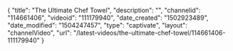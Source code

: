{
    "title": "The Ultimate Chef Towel",
    "description": "",
    "channelid": "114661406",
    "videoid": "111179940",
    "date_created": "1502923489",
    "date_modified": "1504247457",
    "type": "captivate",
    "layout": "channelVideo",
    "url": "\/latest-videos\/the-ultimate-chef-towel\/114661406-111179940"
}